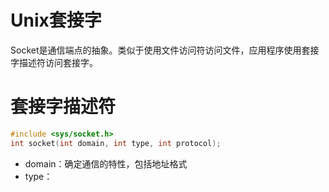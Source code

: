 # Unix套接字

Socket是通信端点的抽象。类似于使用文件访问符访问文件，应用程序使用套接字描述符访问套接字。

# 套接字描述符

```cpp
#include <sys/socket.h>
int socket(int domain, int type, int protocol);
```

* domain：确定通信的特性，包括地址格式
* type：